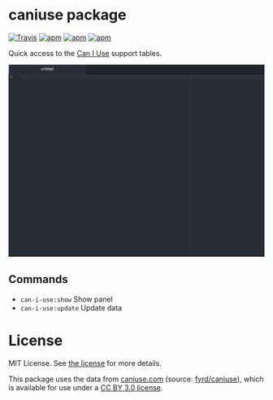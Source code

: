 # caniuse package

[![Travis](https://img.shields.io/travis/josa42/atom-caniuse/master.svg)](https://github.com/josa42/atom-caniuse)
[![apm](https://img.shields.io/apm/v/vim-mode.svg)](https://atom.io/packages/caniuse)
[![apm](https://img.shields.io/apm/dm/caniuse.svg)](https://atom.io/packages/caniuse)
[![apm](https://img.shields.io/apm/l/vim-mode.svg)]()

Quick access to the [Can I Use](caniuse.com) support tables.

![](https://raw.githubusercontent.com/josa42/atom-caniuse/master/screenshot.gif)

## Commands

* `can-i-use:show` Show panel
* `can-i-use:update` Update data

# License

MIT License.  See [the license](LICENSE.md) for more details.

This package uses the data from [caniuse.com](http://caniuse.com) (source:
[fyrd/caniuse](https://github.com/fyrd/caniuse)), which is available for use
under a [CC BY 3.0 license](http://creativecommons.org/licenses/by/3.0/).
